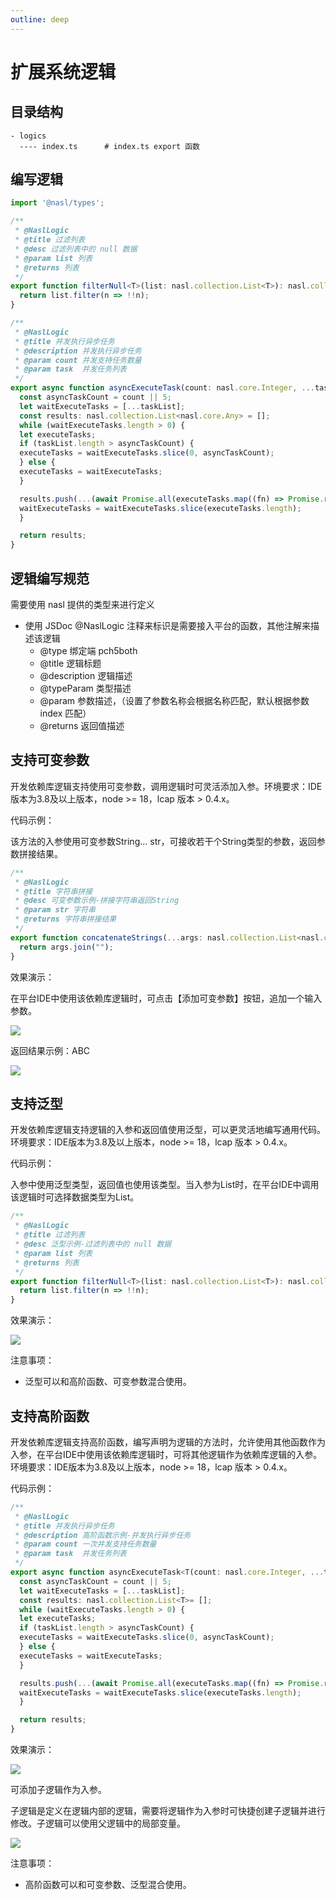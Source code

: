 ```yaml
---
outline: deep
---
```


# 扩展系统逻辑

## 目录结构

```
- logics
  ---- index.ts      # index.ts export 函数
```

## 编写逻辑

```typescript
import '@nasl/types';

/**
 * @NaslLogic
 * @title 过滤列表
 * @desc 过滤列表中的 null 数据
 * @param list 列表
 * @returns 列表
 */
export function filterNull<T>(list: nasl.collection.List<T>): nasl.collection.List<T> {
  return list.filter(n => !!n);
}

/**
 * @NaslLogic
 * @title 并发执行异步任务
 * @description 并发执行异步任务
 * @param count 并发支持任务数量
 * @param task  并发任务列表
 */
export async function asyncExecuteTask(count: nasl.core.Integer, ...taskList: nasl.collection.List<() => nasl.core.Any>): Promise<nasl.collection.List<nasl.core.Any>> {
  const asyncTaskCount = count || 5;
  let waitExecuteTasks = [...taskList];
  const results: nasl.collection.List<nasl.core.Any> = [];
  while (waitExecuteTasks.length > 0) {
  let executeTasks;
  if (taskList.length > asyncTaskCount) {
  executeTasks = waitExecuteTasks.slice(0, asyncTaskCount);
  } else {
  executeTasks = waitExecuteTasks;
  }

  results.push(...(await Promise.all(executeTasks.map((fn) => Promise.resolve(fn())))));
  waitExecuteTasks = waitExecuteTasks.slice(executeTasks.length);
  }

  return results;
}
```

## 逻辑编写规范
需要使用 nasl 提供的类型来进行定义

* 使用 JSDoc @NaslLogic 注释来标识是需要接入平台的函数，其他注解来描述该逻辑
  * @type 绑定端 pch5both
  * @title 逻辑标题
  * @description 逻辑描述
  * @typeParam 类型描述
  * @param 参数描述，（设置了参数名称会根据名称匹配，默认根据参数index 匹配）
  * @returns 返回值描述

## 支持可变参数
开发依赖库逻辑支持使用可变参数，调用逻辑时可灵活添加入参。环境要求：IDE版本为3.8及以上版本，node >= 18，lcap 版本 > 0.4.x。

代码示例：

该方法的入参使用可变参数String… str，可接收若干个String类型的参数，返回参数拼接结果。

```typescript
/**
 * @NaslLogic
 * @title 字符串拼接
 * @desc 可变参数示例-拼接字符串返回String
 * @param str 字符串
 * @returns 字符串拼接结果
 */
export function concatenateStrings(...args: nasl.collection.List<nasl.core.String>): nasl.core.String {
  return args.join("");
}
```

效果演示：

在平台IDE中使用该依赖库逻辑时，可点击【添加可变参数】按钮，追加一个输入参数。

![](/images/logic1.gif)

返回结果示例：ABC

![](/images/logic2.png)

## 支持泛型
开发依赖库逻辑支持逻辑的入参和返回值使用泛型，可以更灵活地编写通用代码。环境要求：IDE版本为3.8及以上版本，node >= 18，lcap 版本 > 0.4.x。

代码示例：

入参中使用泛型类型，返回值也使用该类型。当入参为List时，在平台IDE中调用该逻辑时可选择数据类型为List。

```typescript
/**
 * @NaslLogic
 * @title 过滤列表
 * @desc 泛型示例-过滤列表中的 null 数据
 * @param list 列表
 * @returns 列表
 */
export function filterNull<T>(list: nasl.collection.List<T>): nasl.collection.List<T>{
  return list.filter(n => !!n);
}
```

效果演示：

![](/images/logic3.png)

注意事项：

* 泛型可以和高阶函数、可变参数混合使用。

## 支持高阶函数
开发依赖库逻辑支持高阶函数，编写声明为逻辑的方法时，允许使用其他函数作为入参，在平台IDE中使用该依赖库逻辑时，可将其他逻辑作为依赖库逻辑的入参。环境要求：IDE版本为3.8及以上版本，node >= 18，lcap 版本 > 0.4.x。

代码示例：

```typescript
/**
 * @NaslLogic
 * @title 并发执行异步任务
 * @description 高阶函数示例-并发执行异步任务
 * @param count 一次并发支持任务数量
 * @param task  并发任务列表
 */
export async function asyncExecuteTask<T(count: nasl.core.Integer, ...taskList: nasl.collection.List<() => Promise<T>>): Promise<nasl.collection.List<T>> {
  const asyncTaskCount = count || 5;
  let waitExecuteTasks = [...taskList];
  const results: nasl.collection.List<T>= [];
  while (waitExecuteTasks.length > 0) {
  let executeTasks;
  if (taskList.length > asyncTaskCount) {
  executeTasks = waitExecuteTasks.slice(0, asyncTaskCount);
  } else {
  executeTasks = waitExecuteTasks;
  }

  results.push(...(await Promise.all(executeTasks.map((fn) => Promise.resolve(fn())))));
  waitExecuteTasks = waitExecuteTasks.slice(executeTasks.length);
  }

  return results;
}
```
效果演示：

![](/images/logic4.png)

可添加子逻辑作为入参。

子逻辑是定义在逻辑内部的逻辑，需要将逻辑作为入参时可快捷创建子逻辑并进行修改。子逻辑可以使用父逻辑中的局部变量。

![](/images/logic5.png)

注意事项：

* 高阶函数可以和可变参数、泛型混合使用。
